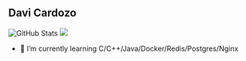 ## Davi Cardozo

![GitHub Stats](https://github-readme-stats.vercel.app/api?username=Davi0805&theme=prussian&show_icons=true&hide_border=true&count_private=true)
![](https://github-readme-stats.vercel.app/api/top-langs/?username=Davi0805&theme=synthwave&hide_border=false&include_all_commits=false&count_private=true&layout=compact)

- 🌱 I’m currently learning C/C++/Java/Docker/Redis/Postgres/Nginx

